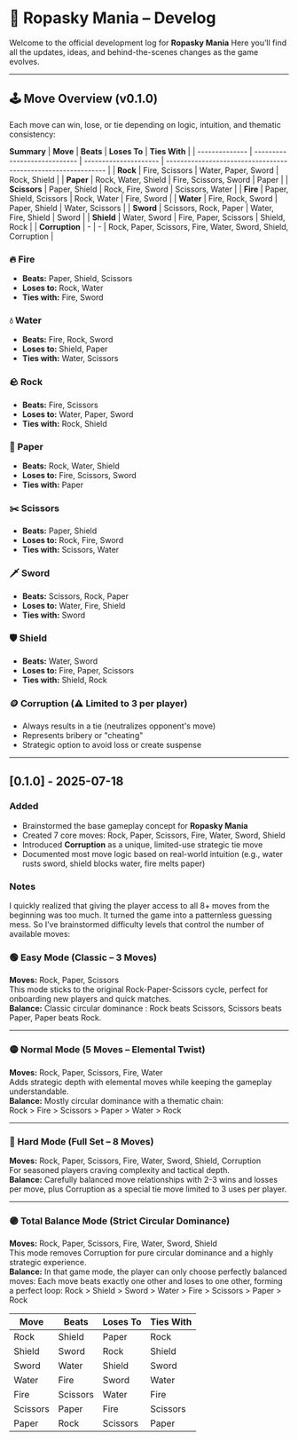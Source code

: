 # 📘 Ropasky Mania – Develog

Welcome to the official development log for **Ropasky Mania** 
Here you’ll find all the updates, ideas, and behind-the-scenes changes as the game evolves.

---

## 🕹️ Move Overview (v0.1.0)

Each move can win, lose, or tie depending on logic, intuition, and thematic consistency:

**Summary**
| **Move**       | **Beats**                    | **Loses To**          | **Ties With**                                                 |
| -------------- | ---------------------------- | --------------------- | ------------------------------------------------------------- |
| **Rock**       | Fire, Scissors               | Water, Paper, Sword   | Rock, Shield                                                  |
| **Paper**      | Rock, Water, Shield          | Fire, Scissors, Sword | Paper                                                         |
| **Scissors**   | Paper, Shield                | Rock, Fire, Sword     | Scissors, Water                                               |
| **Fire**       | Paper, Shield, Scissors      | Rock, Water            | Fire, Sword                                                   |
| **Water**      | Fire, Rock, Sword            | Paper, Shield         | Water, Scissors                                               |
| **Sword**      | Scissors, Rock, Paper        | Water, Fire, Shield   | Sword                                                         |
| **Shield**     | Water, Sword                 | Fire, Paper, Scissors | Shield, Rock                                                  |
| **Corruption** |             -                |       -               | Rock, Paper, Scissors, Fire, Water, Sword, Shield, Corruption |



### 🔥 Fire  
- **Beats:** Paper, Shield, Scissors    
- **Loses to:** Rock, Water  
- **Ties with:** Fire, Sword  

### 💧 Water  
- **Beats:** Fire, Rock, Sword       
- **Loses to:** Shield, Paper  
- **Ties with:**  Water, Scissors  

### 🪨 Rock  
- **Beats:** Fire, Scissors  
- **Loses to:** Water, Paper, Sword  
- **Ties with:** Rock, Shield

### 📄 Paper  
- **Beats:** Rock, Water, Shield 
- **Loses to:** Fire, Scissors, Sword 
- **Ties with:** Paper  

### ✂️ Scissors  
- **Beats:** Paper, Shield  
- **Loses to:** Rock, Fire, Sword
- **Ties with:** Scissors, Water 

### 🗡️ Sword  
- **Beats:** Scissors, Rock, Paper  
- **Loses to:** Water, Fire, Shield  
- **Ties with:** Sword

### 🛡️ Shield  
- **Beats:** Water, Sword  
- **Loses to:** Fire, Paper, Scissors  
- **Ties with:** Shield, Rock 

### 🪙 Corruption (⚠️ Limited to 3 per player)
- Always results in a tie (neutralizes opponent's move)
- Represents bribery or "cheating"
- Strategic option to avoid loss or create suspense

---

## [0.1.0] - 2025-07-18

### Added
- Brainstormed the base gameplay concept for **Ropasky Mania**
- Created 7 core moves: Rock, Paper, Scissors, Fire, Water, Sword, Shield
- Introduced **Corruption** as a unique, limited-use strategic tie move
- Documented most move logic based on real-world intuition (e.g., water rusts sword, shield blocks water, fire melts paper)

### Notes
I quickly realized that giving the player access to all 8+ moves from the beginning was too much. 
It turned the game into a patternless guessing mess. So I’ve brainstormed difficulty levels that control the number of available moves:

### 🟢 Easy Mode (Classic – 3 Moves)  
**Moves:** Rock, Paper, Scissors  
This mode sticks to the original Rock-Paper-Scissors cycle, perfect for onboarding new players and quick matches.  
**Balance:** Classic circular dominance : Rock beats Scissors, Scissors beats Paper, Paper beats Rock.

---

### 🟡 Normal Mode (5 Moves – Elemental Twist)  
**Moves:** Rock, Paper, Scissors, Fire, Water  
Adds strategic depth with elemental moves while keeping the gameplay understandable.  
**Balance:** Mostly circular dominance with a thematic chain:  
Rock > Fire > Scissors > Paper > Water > Rock  

---

### 🔴 Hard Mode (Full Set – 8 Moves)  
**Moves:** Rock, Paper, Scissors, Fire, Water, Sword, Shield, Corruption  
For seasoned players craving complexity and tactical depth.  
**Balance:** Carefully balanced move relationships with 2-3 wins and losses per move, plus Corruption as a special tie move limited to 3 uses per player.

---

### 🟣 Total Balance Mode (Strict Circular Dominance)  
**Moves:** Rock, Paper, Scissors, Fire, Water, Sword, Shield  
This mode removes Corruption for pure circular dominance and a highly strategic experience.  
**Balance:** In that game mode, the player can only choose perfectly balanced moves:
 Each move beats exactly one other and loses to one other, forming a perfect loop: Rock > Shield > Sword > Water > Fire > Scissors > Paper > Rock

| Move    | Beats     | Loses To  | Ties With |
|---------|-----------|-----------|-----------|
| Rock    | Shield    | Paper     | Rock      |
| Shield  | Sword     | Rock      | Shield    |
| Sword   | Water     | Shield    | Sword     |
| Water   | Fire      | Sword     | Water     |
| Fire    | Scissors  | Water     | Fire      |
| Scissors| Paper     | Fire      | Scissors  |
| Paper   | Rock      | Scissors  | Paper     |

